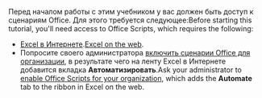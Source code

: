 <span data-ttu-id="e8ae0-101">Перед началом работы с этим учебником у вас должен быть доступ к сценариям Office. Для этого требуется следующее:</span><span class="sxs-lookup"><span data-stu-id="e8ae0-101">Before starting this tutorial, you'll need access to Office Scripts, which requires the following:</span></span>

- <span data-ttu-id="e8ae0-102">[Excel в Интернете](https://www.office.com/launch/excel).</span><span class="sxs-lookup"><span data-stu-id="e8ae0-102">[Excel on the web](https://www.office.com/launch/excel).</span></span>
- <span data-ttu-id="e8ae0-103">Попросите своего администратора [включить сценарии Office для организации](https://support.office.com/article/office-scripts-settings-in-m365-19d3c51a-6ca2-40ab-978d-60fa49554dcf), в результате чего на ленту Excel в Интернете добавится вкладка **Автоматизировать**.</span><span class="sxs-lookup"><span data-stu-id="e8ae0-103">Ask your administrator to [enable Office Scripts for your organization](https://support.office.com/article/office-scripts-settings-in-m365-19d3c51a-6ca2-40ab-978d-60fa49554dcf), which adds the **Automate** tab to the ribbon in Excel on the web.</span></span>